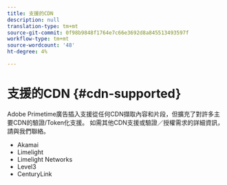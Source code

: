 ```yaml
---
title: 支援的CDN
description: null
translation-type: tm+mt
source-git-commit: 0f98b9848f1764e7c66e3692d8a845513493597f
workflow-type: tm+mt
source-wordcount: '48'
ht-degree: 4%

---
```



# 支援的CDN {#cdn-supported}

Adobe Primetime廣告插入支援從任何CDN擷取內容和片段，但擴充了對許多主要CDN的驗證/Token化支援。  如需其他CDN支援或驗證／授權需求的詳細資訊，請與我們聯絡。

* Akamai
* Limelight
* Limelight Networks
* Level3
* CenturyLink

